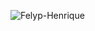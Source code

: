 

![Felyp-Henrique](https://github-readme-stats.vercel.app/api/top-langs?username=Felyp-Henrique&show_icons=true&theme=radical)

